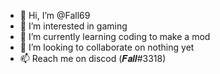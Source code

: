 - 👋 Hi, I’m @Fall69
- 👀 I’m interested in gaming
- 🌱 I’m currently learning coding to make a mod
- 💞️ I’m looking to collaborate on nothing yet
- 📫 Reach me on discod (𝑭𝒂𝒍𝒍#3318)

<!---
Fall69/Fall69 is a ✨ special ✨ repository because its `README.md` (this file) appears on your GitHub profile.
You can click the Preview link to take a look at your changes.
--->
